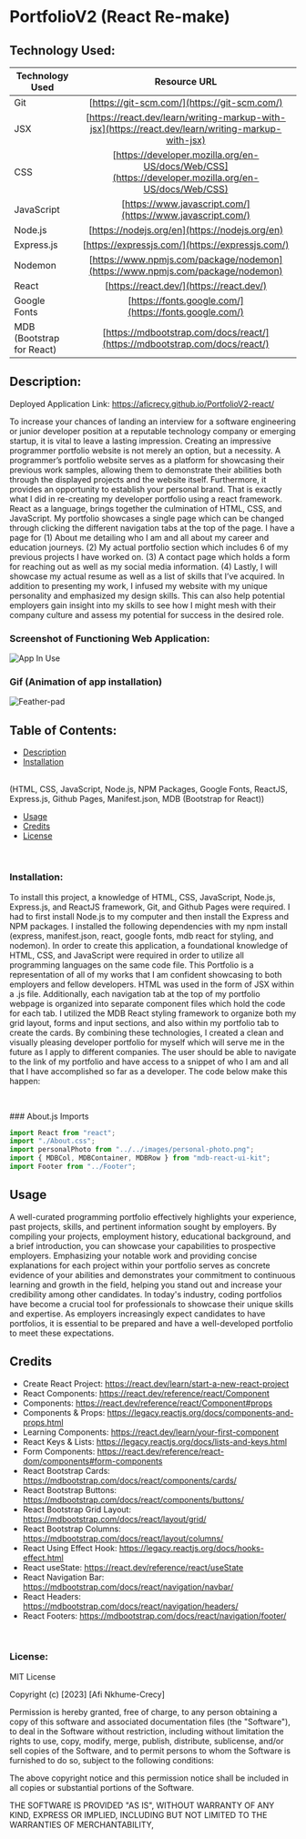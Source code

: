 # PortfolioV2 (React Re-make)


## Technology Used:
| Technology Used         | Resource URL           |
| ------------- |:-------------:|
| Git | [https://git-scm.com/](https://git-scm.com/)     |
| JSX    | [https://react.dev/learn/writing-markup-with-jsx](https://react.dev/learn/writing-markup-with-jsx) |
| CSS     | [https://developer.mozilla.org/en-US/docs/Web/CSS](https://developer.mozilla.org/en-US/docs/Web/CSS)      |
| JavaScript  | [https://www.javascript.com/](https://www.javascript.com/)      |
| Node.js | [https://nodejs.org/en](https://nodejs.org/en)      |
| Express.js  | [https://expressjs.com/](https://expressjs.com/)   |
|  Nodemon  |     [https://www.npmjs.com/package/nodemon](https://www.npmjs.com/package/nodemon)   |
| React   |       [https://react.dev/](https://react.dev/)     |
| Google Fonts  |       [https://fonts.google.com/](https://fonts.google.com/)     |
|  MDB (Bootstrap for React)  |   [https://mdbootstrap.com/docs/react/](https://mdbootstrap.com/docs/react/)    |


## Description:

Deployed Application Link:  https://aficrecy.github.io/PortfolioV2-react/

To increase your chances of landing an interview for a software engineering or junior developer position at a reputable technology company or emerging startup, it is vital to leave a lasting impression. Creating an impressive programmer portfolio website is not merely an option, but a necessity. A programmer’s portfolio website serves as a platform for showcasing their previous work samples, allowing them to demonstrate their abilities both through the displayed projects and the website itself. Furthermore, it provides an opportunity to establish your personal brand. That is exactly what I did in re-creating my developer portfolio using a react framework. React as a language, brings together the culmination of HTML, CSS, and JavaScript. My portfolio showcases a single page which can be changed through clicking the different navigation tabs at the top of the page. I have a page for (1) About me detailing who I am and all about my career and education journeys. (2) My actual portfolio section which includes 6 of my previous projects I have worked on. (3) A contact page which holds a form for reaching out as well as my social media information. (4) Lastly, I will showcase my actual resume as well as a list of skills that I’ve acquired. In addition to presenting my work, I infused my website with my unique personality and emphasized my design skills. This can also help potential employers gain insight into my skills to see how I might mesh with their company culture and assess my potential for success in the desired role.




### Screenshot of Functioning Web Application:

![App In Use](/client/src/images/Screenshot-of-app.png)


### Gif (Animation of app installation)
![Feather-pad](https://github.com/AFICRECY/NetBlend-SocialMedia-API/assets/101257805/dcdccdf1-f5b8-4686-870c-92daaf6fd88d)



## Table of Contents:
* [Description](#description)
* [Installation](#installation) 
<br>
(HTML, CSS, JavaScript, Node.js, NPM Packages, Google Fonts, ReactJS, Express.js, Github Pages, Manifest.json, MDB (Bootstrap for React))
<br>

* [Usage](#usage)
* [Credits](#credits)
* [License](#license)


<p>&nbsp;</p>


### Installation:

To install this project, a knowledge of HTML, CSS, JavaScript, Node.js, Express.js, and ReactJS framework, Git, and Github Pages  were required.  I had to first install Node.js to my computer and then install the Express and NPM packages. I installed the following dependencies with my npm install (express, manifest.json, react, google fonts, mdb react for styling, and nodemon). In order to create this application, a foundational knowledge of HTML, CSS, and JavaScript were required in order to utilize all programming languages on the same code file. This Portfolio is a representation of all of my works that I am confident showcasing to both employers and fellow developers. HTML was used in the form of JSX within a .js file. Additionally, each navigation tab at the top of my portfolio webpage is organized into separate component files which hold the code for each tab. I utilized the MDB React styling framework to organize both my grid layout, forms and input sections, and also within my portfolio tab to create the cards. By combining these technologies, I created a clean and visually pleasing developer portfolio for myself which will serve me in the future as I apply to different companies. The user should be able to navigate to the link of my portfolio and have access to a snippet of who I am and all that I have accomplished so far as a developer. The code below make this happen: 

<p>&nbsp;</p>
### About.js Imports

```js
import React from "react";
import "./About.css";
import personalPhoto from "../../images/personal-photo.png";
import { MDBCol, MDBContainer, MDBRow } from "mdb-react-ui-kit";
import Footer from "../Footer";
```


## Usage

A well-curated programming portfolio effectively highlights your experience, past projects, skills, and pertinent information sought by employers. By compiling your projects, employment history, educational background, and a brief introduction, you can showcase your capabilities to prospective employers. Emphasizing your notable work and providing concise explanations for each project within your portfolio serves as concrete evidence of your abilities and demonstrates your commitment to continuous learning and growth in the field, helping you stand out and increase your credibility among other candidates. In today's industry, coding portfolios have become a crucial tool for professionals to showcase their unique skills and expertise. As employers increasingly expect candidates to have portfolios, it is essential to be prepared and have a well-developed portfolio to meet these expectations.

## Credits

* Create React Project: https://react.dev/learn/start-a-new-react-project
* React Components: https://react.dev/reference/react/Component
* Components: https://react.dev/reference/react/Component#props
* Components & Props: https://legacy.reactjs.org/docs/components-and-props.html
* Learning Components: https://react.dev/learn/your-first-component
* React Keys & Lists: https://legacy.reactjs.org/docs/lists-and-keys.html
* Form Components: https://react.dev/reference/react-dom/components#form-components
* React Bootstrap Cards: https://mdbootstrap.com/docs/react/components/cards/
* React Bootstrap Buttons: https://mdbootstrap.com/docs/react/components/buttons/
* React Bootstrap Grid Layout: https://mdbootstrap.com/docs/react/layout/grid/
* React Bootstrap Columns: https://mdbootstrap.com/docs/react/layout/columns/
* React Using Effect Hook: https://legacy.reactjs.org/docs/hooks-effect.html
* React useState: https://react.dev/reference/react/useState
* React Navigation Bar: https://mdbootstrap.com/docs/react/navigation/navbar/
* React Headers: https://mdbootstrap.com/docs/react/navigation/headers/ 
* React Footers: https://mdbootstrap.com/docs/react/navigation/footer/ 








<p>&nbsp;</p>


### License:
MIT License

Copyright (c) [2023] [Afi Nkhume-Crecy]

Permission is hereby granted, free of charge, to any person obtaining a copy
of this software and associated documentation files (the "Software"), to deal
in the Software without restriction, including without limitation the rights
to use, copy, modify, merge, publish, distribute, sublicense, and/or sell
copies of the Software, and to permit persons to whom the Software is
furnished to do so, subject to the following conditions:

The above copyright notice and this permission notice shall be included in all
copies or substantial portions of the Software.

THE SOFTWARE IS PROVIDED "AS IS", WITHOUT WARRANTY OF ANY KIND, EXPRESS OR
IMPLIED, INCLUDING BUT NOT LIMITED TO THE WARRANTIES OF MERCHANTABILITY,



